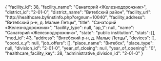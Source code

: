 {
    "facility_id": 38,
    "facility_name": "Санаторий «Железнодорожник»",
    "district_id": "2-01-0",
    "district_name": "Витебский район",
    "facility_url": "http:\/\/healthcare.by\/instinfo.php?orgnum=10040",
    "facility_address": "Витебский р-н, д. Малые Летцы",
    "title": "Санаторий «Железнодорожник»",
    "facility_type": null,
    "ap_1": null,
    "name": "Санаторий «Железнодорожник»",
    "state": "public institution",
    "stats": [],
    "med_id": 43,
    "address": "Витебский р-н, д. Малые Летцы",
    "devices": [],
    "coord_x_y": null,
    "job_offers": [],
    "place_name": "Витебск",
    "place_type": null,
    "division_id": "2-01-0",
    "year_of_closing": null,
    "year_of_opening": "0",
    "healthcare_facility_key": 38,
    "administrative_division_id": "2-01-0"
}